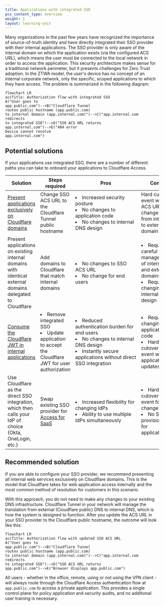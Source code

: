 ```yaml
---
title: Applications with integrated SSO
pcx_content_type: overview
weight: 1
layout: learning-unit
---
```


Many organizations in the past few years have recognized the importance of source-of-truth identity and have directly integrated their SSO provider with their internal applications. The SSO provider is only aware of the internal domain on which the application exists (via the configured ACS URL), which means the user must be connected to the local network in order to access the application. This security architecture makes sense for a traditional network perimeter, but it presents challenges for Zero Trust adoption. In the ZTWA model, the user's device has no concept of an internal corporate network, only the specific, scoped applications to which they have access. The problem is summarized in the following diagram:

```mermaid
flowchart LR
accTitle: Authorization flow with integrated SSO
A("User goes to
app.public.com")-->B("Cloudflare Tunnel
routes public hostname (app.public.com)
to internal domain (app.internal.com)")-->C("app.internal.com redirects
to integrated SSO")-->D("SSO ACS URL returns
app.internal.com")-->E("404 error
Device cannot resolve
app.internal.com")
```

## Potential solutions

If your applications use integrated SSO, there are a number of different paths you can take to onboard your applications to Cloudflare Access.

| Solution | Steps required | Pros <div style="width: 200px;"> | Cons |
| -------- | -------------- | ---- | ---- |
| [Present applications exclusively on Cloudflare domains](#present-applications-exclusively-on-cloudflare-domains) | Change SSO ACS URL to the Cloudflare Tunnel public hostname | <li> Increased security posture </li> <li> No changes to application code</li> <li> No changes to internal DNS design </li> | Hard cutover event when ACS URL changes from internal to external domain |
| Present applications on existing internal domains with identical external domains delegated to Cloudflare | Add domains to Cloudflare that match internal domains | <li> No changes to SSO ACS URL </li> <li> No change for end users </li>| <li> Requires careful management of internal and external domains </li> <li> Requires changing internal DNS design </li> |
| [Consume the Cloudflare JWT in internal applications](/learning-paths/zero-trust-web-access/migrate-applications/consume-jwt/) | <li> Remove integrated SSO </li> <li> Update application to accept the Cloudflare JWT for user authorization </li> | <li> Reduced authentication burden for end users </li> <li> No changes to internal DNS design </li> <li> Instantly secure applications without direct SSO integration </li>  | <li> Requires changing application code </li> <li> Hard cutover event when application updates </li>  |
| Use Cloudflare as the direct SSO integration, which then calls your IdP of choice (Okta, OneLogin, etc.)  | Swap existing SSO provider for [Access for SaaS](/cloudflare-one/applications/configure-apps/saas-apps/) | <li> Increased flexibility for changing IdPs </li> <li> Ability to use multiple IdPs simultaneously </li>| <li> Hard cutover event for IdP changes </li> <li> No SCIM provisioning for application </li> |

## Recommended solution

If you are able to configure your SSO provider, we recommend presenting all internal web services exclusively on Cloudflare domains. This is the model that Cloudflare takes for web application access internally and the most common method of resolution for customers in this scenario.

With this approach, you do not need to make any changes to your existing DNS infrastructure. Cloudflare Tunnel in your network will manage the translation from external (Cloudflare public) DNS to internal DNS, which is how the system is designed to function. After you update the ACS URL in your SSO provider to the Cloudflare public hostname, the outcome will look like this:

```mermaid
flowchart LR
accTitle: Authorization flow with updated SSO ACS URL
A("User goes to
app.public.com")-->B("Cloudflare Tunnel
routes public hostname (app.public.com)
to internal domain (app.internal.com)")-->C("app.internal.com redirects
to integrated SSO")-->D("SSO ACS URL returns
app.public.com")-->E("Browser displays app.public.com")
```

All users - whether in the office, remote, using or not using the VPN client - will always route through the Cloudflare Access authentication flow at `app.public.com` to access a private application. This provides a single control plane for policy application and security audits, and no additional user training is necessary.

